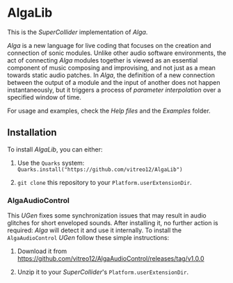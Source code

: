 AlgaLib 
=======

This is the *SuperCollider* implementation of *Alga*.

*Alga* is a new language for live coding that focuses on the creation and connection of sonic
modules. Unlike other audio software environments, the act of connecting *Alga* modules together is
viewed as an essential component of music composing and improvising, and not just as a mean towards
static audio patches. In *Alga*, the definition of a new connection between the output of a module
and the input of another does not happen instantaneously, but it triggers a process of *parameter
interpolation* over a specified window of time.

For usage and examples, check the *Help files* and the *Examples* folder.

## Installation

To install *AlgaLib*, you can either:

1. Use the `Quarks` system: `Quarks.install("https://github.com/vitreo12/AlgaLib")`

2. `git clone` this repository to your `Platform.userExtensionDir`.

### AlgaAudioControl

This *UGen* fixes some synchronization issues that may result in audio glitches for short enveloped
sounds. After installing it, no further action is required: *Alga* will detect it and use it
internally. To install the `AlgaAudioControl` *UGen* follow these simple instructions:

1. Download it from https://github.com/vitreo12/AlgaAudioControl/releases/tag/v1.0.0

2. Unzip it to your *SuperCollider*'s `Platform.userExtensionDir`. 
